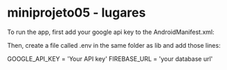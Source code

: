 # miniprojeto05 - lugares

To run the app, first add your google api key to the AndroidManifest.xml:
<meta-data 
            android:name="com.google.android.geo.API_KEY"
            android:value="Your api key" />

Then, create a file called .env in the same folder as lib and add those lines:

GOOGLE_API_KEY = 'Your API key'
FIREBASE_URL = 'your database url'

